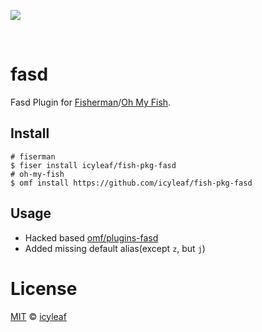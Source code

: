 ![][license-badge]

<br>

# fasd

Fasd Plugin for [Fisherman][fisherman-link]/[Oh My Fish][omf-link].

## Install

```fish
# fiserman
$ fiser install icyleaf/fish-pkg-fasd
# oh-my-fish
$ omf install https://github.com/icyleaf/fish-pkg-fasd
```

## Usage

- Hacked based [omf/plugins-fasd](https://github.com/oh-my-fish/plugin-fasd)
- Added missing default alias(except `z`, but `j`)

# License

[MIT][mit] © [icyleaf][author]


[mit]:            http://opensource.org/licenses/MIT
[author]:         http://github.com/icyleaf

[fisherman-link]:     https://github.com/fisherman/fisherman
[omf-link]:       https://github.com/oh-my-fish/oh-my-fish

[license-badge]:  https://img.shields.io/badge/license-MIT-007EC7.svg?style=flat-square
